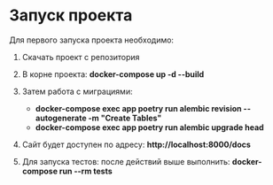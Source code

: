 # Запуск проекта

Для первого запуска проекта необходимо:
1. Скачать проект с репозитория
2. В корне проекта: **docker-compose up -d --build**
3. Затем работа с миграциями:
    - **docker-compose exec app poetry run alembic revision --autogenerate -m "Create Tables"**
    - **docker-compose exec app poetry run alembic upgrade head**
4. Сайт будет доступен по адресу: **http://localhost:8000/docs**

5. Для запуска тестов: после действий выше выполнить: **docker-compose run --rm tests**
